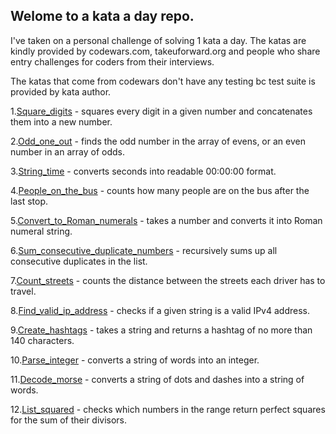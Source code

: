 ## Welome to a kata a day repo.

I've taken on a personal challenge of solving 1 kata a day.
The katas are kindly provided by codewars.com, takeuforward.org 
and people who share entry challenges for coders from their interviews.

The katas that come from codewars don't have any testing bc test suite is provided by kata author.

1.[Square_digits](src/square_digits.py) - squares every digit in a given number and concatenates them into a new number.


2.[Odd_one_out](src/odd_one_out.py) - finds the odd number in the array of evens, or an even number in an array of odds.

3.[String_time](src/string_time.py) - converts seconds into readable 00:00:00 format.

4.[People_on_the_bus](src/people_in_the_bus.py) - counts how many people are on the bus after the last stop.

5.[Convert_to_Roman_numerals](src/roman_numbers.py) - takes a number and converts it into Roman numeral string.

6.[Sum_consecutive_duplicate_numbers](src/sum_consecutive_duplicates.py) - recursively sums up all consecutive duplicates in the list.

7.[Count_streets](src/count_streets.py) - counts the distance between the streets each driver has to travel.

8.[Find_valid_ip_address](src/find_valid_ipaddress.py) - checks if a given string is a valid IPv4 address.

9.[Create_hashtags](src/create_hashtags.py) - takes a string and returns a hashtag of no more than 140 characters.

10.[Parse_integer](src/parse_integer.py) - converts a string of words into an integer.

11.[Decode_morse](src/decode_morse.py) - converts a string of dots and dashes into a string of words.

12.[List_squared](src/list_squared.py) - checks which numbers in the range return perfect squares for the sum of their divisors.
